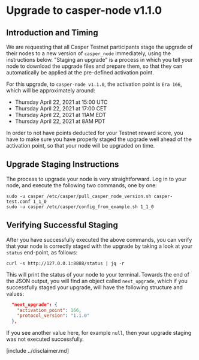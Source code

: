# Upgrade to casper-node v1.1.0

## Introduction and Timing
We are requesting that all Casper Testnet participants stage the upgrade of their nodes to a new version of `casper_node` 
immediately, using the instructions below. "Staging an upgrade" is a process in which you tell your node to download
the upgrade files and prepare them, so that they can automatically be applied at the pre-defined activation point.

For this upgrade, to `casper-node v1.1.0`, the activation point is `Era 166`, which will be approximately around:
* Thursday April 22, 2021 at 15:00 UTC
* Thursday April 22, 2021 at 17:00 CET  
* Thursday April 22, 2021 at 11AM EDT
* Thursday April 22, 2021 at 8AM PDT

In order to not have points deducted for your Testnet reward score, you have to make sure you have properly staged the
upgrade well ahead of the activation point, so that your node will be upgraded on time.

## Upgrade Staging Instructions

The process to upgrade your node is very straightforward. Log in to your node, and execute the following two commands,
one by one:

```shell
sudo -u casper /etc/casper/pull_casper_node_version.sh casper-test.conf 1_1_0
sudo -u casper /etc/casper/config_from_example.sh 1_1_0
```

## Verifying Successful Staging

After you have successfully executed the above commands, you can verify that your node is correctly staged with the
upgrade by taking a look at your `status` end-point, as follows:

```shell
curl -s http://127.0.0.1:8888/status | jq -r
```

This will print the status of your node to your terminal. Towards the end of the JSON output, you will find an object
called `next_upgrade`, which if you successfully staged your upgrade, will have the following structure and values:

```json
  "next_upgrade": {
    "activation_point": 166,
    "protocol_version": "1.1.0"
  },
```

If you see another value here, for example `null`, then your upgrade staging was not executed successfully.

[include ../disclaimer.md]



